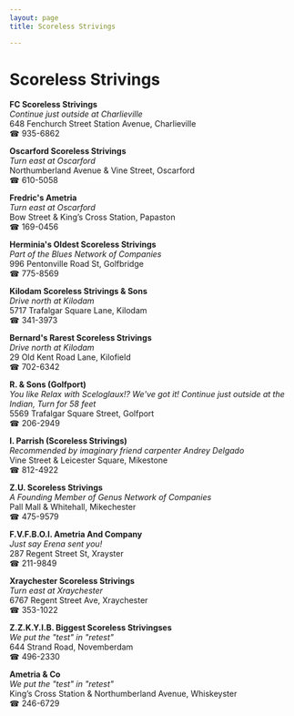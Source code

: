 ```yaml
---
layout: page 
title: Scoreless Strivings

---
```



# Scoreless Strivings


 **FC Scoreless Strivings**  
_Continue just outside at Charlieville_  
648 Fenchurch Street Station Avenue, Charlieville  
☎ 935-6862

**Oscarford Scoreless Strivings**  
_Turn east at Oscarford_  
Northumberland Avenue & Vine Street, Oscarford  
☎ 610-5058

**Fredric's Ametria**  
_Turn east at Oscarford_  
Bow Street & King’s Cross Station, Papaston  
☎ 169-0456

**Herminia's Oldest Scoreless Strivings**  
_Part of the Blues Network of Companies_  
996 Pentonville Road St, Golfbridge  
☎ 775-8569

**Kilodam Scoreless Strivings & Sons**  
_Drive north at Kilodam_  
5717 Trafalgar Square Lane, Kilodam  
☎ 341-3973

**Bernard's Rarest Scoreless Strivings**  
_Drive north at Kilodam_  
29 Old Kent Road Lane, Kilofield  
☎ 702-6342

**R. & Sons (Golfport)**  
_You like Relax with Sceloglaux!? We've got it! 
Continue just outside at the Indian, Turn for 58 feet_  
5569 Trafalgar Square Street, Golfport  
☎ 206-2949

**I. Parrish (Scoreless Strivings)**  
_Recommended by imaginary friend carpenter Andrey Delgado_  
Vine Street & Leicester Square, Mikestone  
☎ 812-4922

**Z.U. Scoreless Strivings**  
_A Founding Member of Genus Network of Companies_  
Pall Mall & Whitehall, Mikechester  
☎ 475-9579

**F.V.F.B.O.I. Ametria And Company**  
_Just say Erena sent you!_  
287 Regent Street St, Xrayster  
☎ 211-9849

**Xraychester Scoreless Strivings**  
_Turn east at Xraychester_  
6767 Regent Street Ave, Xraychester  
☎ 353-1022

**Z.Z.K.Y.I.B. Biggest Scoreless Strivingses**  
_We put the "test" in "retest"_  
644 Strand Road, Novemberdam  
☎ 496-2330

**Ametria & Co**  
_We put the "test" in "retest"_  
King’s Cross Station & Northumberland Avenue, Whiskeyster  
☎ 246-6729

